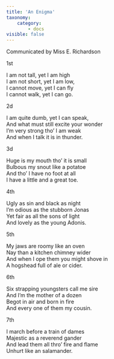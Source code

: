 ```yaml
---
title: 'An Enigma'
taxonomy:
    category:
        - docs
visible: false
---
```


<div class="author">Communicated by Miss E. Richardson</div>

<span class="title">1st</span>
  
I am not tall, yet I am high  
I am not short, yet I am low,  
I cannot move, yet I can fly  
I cannot walk, yet I can go.  
  
<span class="title">2d</span>
  
I am quite dumb, yet I can speak,  
And what must still excite your wonder  
I’m very strong tho’ I am weak  
And when I talk it is in thunder.  
  
<span class="title">3d</span>
  
Huge is my mouth tho’ it is small  
Bulbous my snout like a potatoe  
And tho’ I have no foot at all  
I have a little and a great toe.  
  
<span class="title">4th</span>
  
Ugly as sin and black as night  
I’m odious as the stubborn Jonas  
Yet fair as all the sons of light  
And lovely as the young Adonis.  
  
<span class="title">5th</span>
  
My jaws are roomy like an oven  
Nay than a kitchen chimney wider  
And when I ope them you might shove in  
A hogshead full of ale or cider.  
  
<span class="title">6th</span>
  
Six strapping youngsters call me sire  
And I’m the mother of a dozen  
Begot in air and born in fire  
And every one of them my cousin.  
  
<span class="title">7th</span>
  
I march before a train of dames  
Majestic as a reverend gander  
And lead them all thro’ fire and flame  
Unhurt like an salamander.  
  